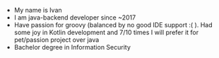 - My name is Ivan
- I am java-backend developer since ~2017
- Have passion for groovy (balanced by no good IDE support :( ). Had some joy in Kotlin development and 7/10 times I will prefer it for pet/passion project over java
- Bachelor degree in Information Security
